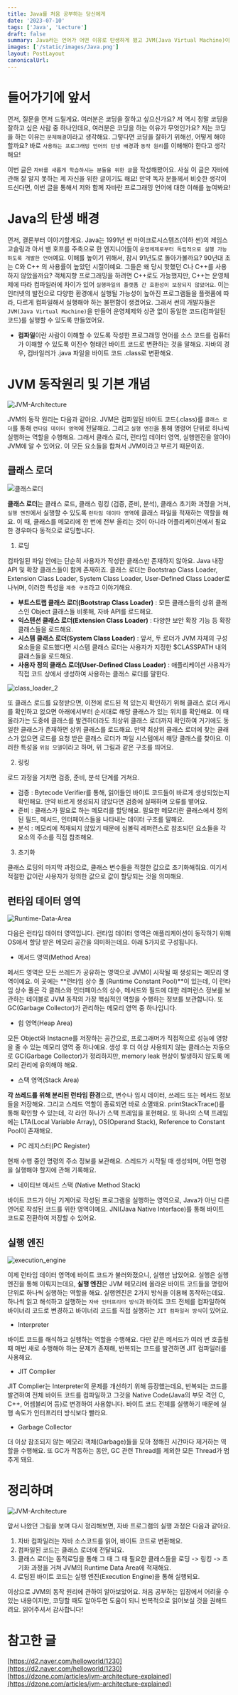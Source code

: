 ```yaml
---
title: Java를 처음 공부하는 당신에게
date: '2023-07-10'
tags: ['Java', 'Lecture']
draft: false
summary: Java라는 언어가 어떤 이유로 탄생하게 됐고 JVM(Java Virtual Machine)이 어떤 원리에 의해서 동작하는지 깊이 있게 알아봅니다.
images: ['/static/images/Java.png']
layout: PostLayout
canonicalUrl:
---
```


# 들어가기에 앞서

먼저, 질문을 먼저 드릴게요. 여러분은 코딩을 잘하고 싶으신가요? 저 역시 정말 코딩을 잘하고 싶은 사람 중 하나인데요, 여러분은 코딩을 하는 이유가 무엇인가요? 저는 코딩을 하는 이유는 `문제해결`이라고 생각해요. 그렇다면 코딩을 잘하기 위해선, 어떻게 해야 할까요? 바로 `사용하는 프로그래밍 언어의 탄생 배경`과 `동작 원리`를 이해해야 한다고 생각해요!

이번 글은 `자바를 새롭게 학습하시는 분들을 위한 글`을 작성해봤어요. 사실 이 글은 자바에 관해 잘 알지 못하는 제 자신을 위한 글이기도 해요! 만약 독자 분들께서 비슷한 생각이 드신다면, 이번 글을 통해서 저와 함께 자바란 프로그래밍 언어에 대한 이해를 높여봐요!

# Java의 탄생 배경

먼저, 결론부터 이야기할게요. Java는 1991년 썬 마이크로시스템즈(이하 썬)의 제임스 고슬링과 아서 밴 호프를 주축으로 한 엔지니어들이 `운영체제로부터 독립적으로 실행 가능하도록 개발한 언어`예요. 이해를 높이기 위해서, 잠시 91년도로 돌아가볼까요? 90년대 초는 C와 C++ 의 사용률이 높았던 시절이예요. 그들은 왜 당시 핫했던 C나 C++를 사용하지 않았을까요? 객체지향 프로그래밍을 하려면 C++로도 가능했지만, C++는 운영체제에 따라 컴파일러에 차이가 있어 `실행파일의 플랫폼 간 호환성이 보장되지 않았어요`. 이는 인터넷의 발전으로 다양한 환경에서 실행될 가능성이 높아진 프로그램들을 플랫폼에 따라, 다르게 컴파일해서 실행해야 하는 불편함이 생겼어요. 그래서 썬의 개발자들은 `JVM(Java Virtual Machine)`을 만들어 운영체제와 상관 없이 동일한 코드(컴파일된 코드)를 실행할 수 있도록 만들었어요.

- **컴파일**이란 사람이 이해할 수 있도록 작성한 프로그래밍 언어를 소스 코드를 컴퓨터가 이해할 수 있도록 이진수 형태인 바이트 코드로 변환하는 것을 말해요. 자바의 경우, 컴바일러가 .java 파일을 바이트 코드 .class로 변환해요.

# JVM 동작원리 및 기본 개념

![JVM-Architecture](/static/images/java/step-0/JVM-Architecture.png)

JVM의 동작 원리는 다음과 같아요. JVM은 컴파일된 바이트 코드(.class)를 `클래스 로더`를 통해 `런타임 데이터 영역`에 전달해요. 그리고 `실행 엔진`을 통해 명령어 단위로 하나씩 실행하는 역할을 수행해요. 그래서 클래스 로더, 런타임 데이터 영역, 실행엔진을 알아야 JVM에 알 수 있어요. 이 모든 요소들을 합쳐서 JVM이라고 부르기 때문이죠.

## **클래스 로더**

![클래스로더](/static/images/java/step-0/class_loader.png)

**클래스 로더**는 클래스 로드, 클래스 링킹 (검증, 준비, 분석), 클래스 초기화 과정을 거쳐, `실행 엔진`에서 실행할 수 있도록 `런타임 데이타 영역`에 클래스 파일을 적재하는 역할을 해요. 이 때, 클래스를 메모리에 한 번에 전부 올리는 것이 아니라 어플리케이션에서 필요한 경우마다 동적으로 로딩합니다.

1. 로딩

컴파일된 파일 안에는 단순히 사용자가 작성한 클래스만 존재하지 않아요. Java 내장 API 및 확장 클래스들이 함께 존재하죠. 클래스 로더는 Bootstrap Class Loader, Extension Class Loader, System Class Loader, User-Defined Class Loader로 나뉘며, 이러한 특성을 `계층 구조`라고 이야기해요.

- **부트스트랩 클래스 로더(Bootstrap Class Loader)** : 모든 클래스들의 상위 클래스인 Object 클래스들 비롯해, 자바 API를 로드해요.
- **익스텐션 클래스 로더(Extension Class Loader)** : 다양한 보안 확장 기능 등 확장 클래스들을 로드해요.
- **시스템 클래스 로더(System Class Loader)** : 앞서, 두 로더가 JVM 자체의 구성요소들을 로드했다면 시스템 클래스 로더는 사용자가 지정한 $CLASSPATH 내의 클래스들을 로드해요.
- **사용자 정의 클래스 로더(User-Defined Class Loader)** : 애플리케이션 사용자가 직접 코드 상에서 생성하여 사용하는 클래스 로더를 말한다.

![class_loader_2](/static/images/java/step-0/class_loader_2.png)

또 클래스 로드를 요청받으면, 이전에 로드된 적 있는지 확인하기 위해 클래스 로더 캐시를 확인하고 없으면 아래에서부터 순서대로 해당 클래스가 있는 위치를 확인해요. 이 때 올라가는 도중에 클래스를 발견하더라도 최상위 클래스 로더까지 확인하여 거기에도 동일한 클래스가 존재하면 상위 클래스를 로드해요. 만약 최상위 클래스 로더에 찾는 클래스가 없으면 로드를 요청 받은 클래스 로더가 파일 시스템에서 해당 클래스를 찾아요. 이러한 특성을 `위임 모델`이라고 하며, 위 그림과 같은 구조를 띄어요.

2. 링킹

로드 과정을 거치면 검증, 준비, 분석 단계를 거쳐요.

- 검증 : Bytecode Verifier를 통해, 읽어들인 바이트 코드들이 바르게 생성되었는지 확인해요. 만약 바르게 생성되지 않았다면 검증에 실패하며 오류를 뱉어요.
- 준비 : 클래스가 필요로 하는 메모리를 할당해요. 필요한 메모리란 클래스에서 정의된 필드, 메서드, 인터페이스들을 나타내는 데이터 구조를 말해요.
- 분석 : 메모리에 적재되지 않았기 때문에 심볼릭 레퍼런스로 참조되던 요소들을 각 요소의 주소를 직접 참조해요.

3. 초기화

클래스 로딩의 마지막 과정으로, 클래스 변수들을 적절한 값으로 초기화해줘요. 여기서 적절한 값이란 사용자가 정의한 값으로 값이 할당되는 것을 의미해요.

## 런타임 데이터 영역

![Runtime-Data-Area](/static/images/java/step-0/Runtime-Data-Area.png)

다음은 런타임 데이터 영역입니다. 런타임 데이터 영역은 애플리케이션이 동작하기 위해 OS에서 할당 받은 메모리 공간을 의미하는데요. 아래 5가지로 구성됩니다.

- 메서드 영역(Method Area)

메서드 영역은 모든 쓰레드가 공유하는 영역으로 JVM이 시작될 때 생성되는 메모리 영역이예요. 이 곳에는 **런타임 상수 풀 (Runtime Constant Pool)**이 있는데, 이 런타임 상수 풀은 각 클래스와 인터페이스의 상수, 메서드와 필드에 대한 레퍼런스 정보를 보관하는 테이블로 JVM 동작의 가장 핵심적인 역할을 수행하는 정보를 보관합니다. 또 GC(Garbage Collector)가 관리하는 메모리 영역 중 하나입니다.

- 힙 영역(Heap Area)

모든 Object와 Instacne를 저장하는 공간으로, 프로그래머가 직접적으로 성능에 영향을 줄 수 있는 메모리 영역 중 하나예요. 생성 후 더 이상 사용되지 않는 클래스는 자동으로 GC(Garbage Collector)가 정리하지만, memory leak 현상이 발생하지 않도록 메모리 관리에 유의해야 해요.

- 스택 영역(Stack Area)

**각 쓰레드를 위해 분리된 런타임 환경**으로, 변수나 임시 데이터, 쓰레드 또는 메서드 정보들을 저장해요. 그리고 스레드 역할이 종료되면 바로 소멸돼요. printStackTrace()를 통해 확인할 수 있는데, 각 라인 하나가 스택 프레임을 표현해요. 또 하나의 스택 프레임에는 LTA(Local Variable Array), OS(Operand Stack), Reference to Constant Pool이 존재해요.

- PC 레지스터(PC Register)

현재 수행 중인 명령의 주소 정보를 보관해요. 스레드가 시작될 때 생성되며, 어떤 명령을 실행해야 할지에 관해 기록해요.

- 네이티브 메서드 스택 (Native Method Stack)

바이트 코드가 아닌 기계어로 작성된 프로그램을 실행하는 영역으로, Java가 아닌 다른 언어로 작성된 코드를 위한 영역이예요. JNI(Java Native Interface)를 통해 바이트 코드로 전환하여 저장할 수 있어요.

## 실행 엔진

![execution_engine](/static/images/java/step-0/execution_engine.png)

이제 런타임 데이터 영역에 바이트 코드가 불러와졌으니, 실행만 남았어요. 실행은 실행 엔진을 통해 이뤄지는데요, **실행 엔진**은 JVM 메모리에 올라온 바이트 코드들을 명령어 단위로 하나씩 실행하는 역할을 해요. 실행엔진은 2가지 방식을 이용해 동작하는데요. 하나씩 읽고 해석하고 실행하는 `자바 인터프리터 방식`과 바이트 코드 전체를 컴파일하여 바이너리 코드로 변경하고 바이너리 코드를 직접 실행하는 `JIT 컴파일러 방식`이 있어요.

- Interpreter

바이트 코드를 해석하고 실행하는 역할을 수행해요. 다만 같은 메서드가 여러 번 호출될 때 매번 새로 수행해야 하는 문제가 존재해, 반복되는 코드를 발견하면 JIT 컴파일러를 사용해요.

- JIT Complier

JIT Complier는 Interpreter의 문제를 개선하기 위해 등장했는데요, 반복되는 코드를 발견하여 전체 바이트 코드를 컴파일하고 그것을 Native Code(Java의 부모 격인 C, C++, 어셈블리어 등)로 변경하여 사용합니다. 바이트 코드 전체를 실행하기 때문에 실행 속도가 인터프리터 방식보다 빨라요.

- Garbage Collector

더 이상 참조되지 않는 메모리 객체(Garbage)들을 모아 정해진 시간마다 제거하는 역할을 수행해요. 또 GC가 작동하는 동안, GC 관련 Thread를 제외한 모든 Thread가 멈추게 돼요.

# 정리하며

![JVM-Architecture](/static/images/java/step-0/JVM-Architecture.png)

앞서 나왔던 그림을 보며 다시 정리해보면, 자바 프로그램의 실행 과정은 다음과 같아요.

1. 자바 컴파일러는 자바 소스코드를 읽어, 바이트 코드로 변환해요.
2. 컴파일된 코드는 클래스 로더에 전달되요.
3. 클래스 로더는 동적로딩을 통해 그 때 그 때 필요한 클래스들을 로딩 -> 링킹 -> 초기화 과정을 거쳐 JVM의 Runtime Data Area에 적재해요.
4. 로딩된 바이트 코드는 실행 엔진(Execution Engine)을 통해 실행되요.

이상으로 JVM의 동작 원리에 관하여 알아보았어요. 처음 공부하는 입장에서 어려울 수 있는 내용이지만, 코딩할 때도 알아두면 도움이 되니 반복적으로 읽어보실 것을 권해드려요. 읽어주셔서 감사합니다!

# 참고한 글

[https://d2.naver.com/helloworld/1230](https://d2.naver.com/helloworld/1230) <br />
[https://dzone.com/articles/jvm-architecture-explained](https://dzone.com/articles/jvm-architecture-explained)
